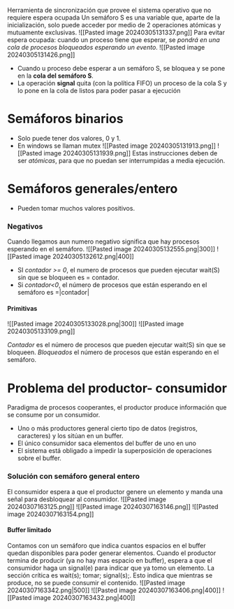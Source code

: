 Herramienta de sincronización que provee el sistema operativo que no requiere espera ocupada
Un semáforo S es una variable que, aparte de la inicialización, solo puede acceder por medio de 2 operaciones atómicas y mutuamente exclusivas.
![[Pasted image 20240305131337.png]]
Para evitar espera ocupada: cuando un proceso tiene que esperar, se *pondrá en una cola de procesos bloqueados esperando un evento*.
![[Pasted image 20240305131426.png]]
- Cuando u proceso debe esperar a un semáforo S, se bloquea y se pone en la **cola del semáforo S**.
- La operación **signal** quita (con la política FIFO) un proceso de la cola S y lo pone en la cola de listos para poder pasar a ejecución

# Semáforos binarios
- Solo puede tener dos valores, 0 y 1.
- En windows se llaman mutex
![[Pasted image 20240305131913.png]]
![[Pasted image 20240305131939.png]]
Estas instrucciones deben de ser *atómicas*, para que no puedan ser interrumpidas a media ejecución.
# Semáforos generales/entero
- Pueden tomar muchos valores positivos.
### Negativos
Cuando llegamos aun numero negativo significa que hay procesos esperando en el semáforo.
![[Pasted image 20240305132555.png|300]]
![[Pasted image 20240305132612.png|400]]

- SI *contador >= 0*, el numero de procesos que pueden ejecutar wait(S) sin que se bloqueen es = contador.
- Si *contador<0*, el número de procesos que están esperando en el semáforo es =|contador| 
#### Primitivas
![[Pasted image 20240305133028.png|300]]
![[Pasted image 20240305133109.png]]

*Contador* es el número de procesos que pueden ejecutar wait(S) sin que se bloqueen.
*Bloqueados* el número de procesos que están esperando en el semáforo.

# Problema del productor- consumidor
Paradigma de procesos cooperantes, el productor produce información que se consume por un consumidor.
- Uno o más productores general cierto tipo de datos (registros, caracteres) y los sitúan en un buffer.
- El único consumidor saca elementos del buffer de uno en uno
- El sistema está obligado a impedir la superposición de operaciones sobre el buffer.
### Solución con semáforo general entero
El consumidor espera a que el productor genere un elemento y manda una señal para desbloquear al consumidor.
![[Pasted image 20240307163125.png]]
![[Pasted image 20240307163146.png]]
![[Pasted image 20240307163154.png]]
#### Buffer limitado
Contamos con un semáforo que indica cuantos espacios en el buffer quedan disponibles para poder generar elementos.
Cuando el productor termina de producir (ya no hay mas espacio en buffer), espera a que el consumidor haga un signal(e) para indicar que ya tomo un elemento.
La sección crítica es wait(s); tomar; signal(s);. Esto indica que mientras se produce, no se puede consumir el contenido.
![[Pasted image 20240307163342.png|500]]
![[Pasted image 20240307163406.png|400]]
![[Pasted image 20240307163432.png|400]]

